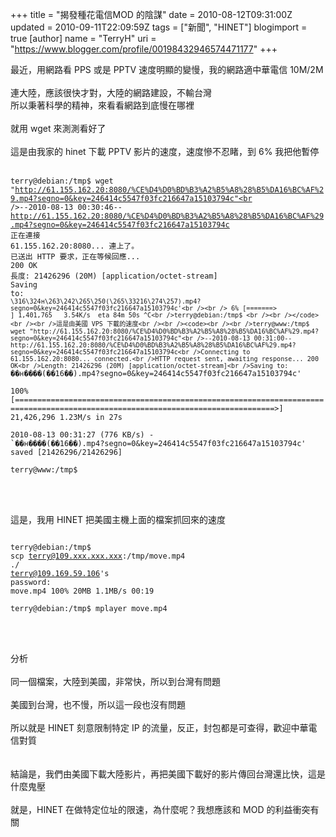 +++
title = "揭發種花電信MOD 的陰謀"
date = 2010-08-12T09:31:00Z
updated = 2010-09-11T22:09:59Z
tags = ["新聞", "HINET"]
blogimport = true 
[author]
	name = "TerryH"
	uri = "https://www.blogger.com/profile/00198432946574471177"
+++

最近，用網路看 PPS 或是 PPTV 速度明顯的變慢，我的網路適中華電信 10M/2M<br /><br />連大陸，應該很快才對，大陸的網路建設，不輸台灣<br />所以秉著科學的精神，來看看網路到底慢在哪裡<br /><br />就用 wget 來測測看好了<br /><br />這是由我家的 hinet 下載 PPTV 影片的速度，速度慘不忍睹，到 6% 我把他暫停<br /><br /><code><br />terry@debian:/tmp$ wget "http://61.155.162.20:8080/%CE%D4%D0%BD%B3%A2%B5%A8%28%B5%DA16%BC%AF%29.mp4?segno=0&key=246414c5547f03fc216647a15103794c"<br />--2010-08-13 00:30:46--  http://61.155.162.20:8080/%CE%D4%D0%BD%B3%A2%B5%A8%28%B5%DA16%BC%AF%29.mp4?segno=0&key=246414c5547f03fc216647a15103794c<br />正在連接 61.155.162.20:8080... 連上了。<br />已送出 HTTP 要求，正在等候回應... 200 OK<br />長度: 21426296 (20M) [application/octet-stream]<br />Saving to: `\316\324н\263\242\265\250(\265\33216\274\257).mp4?segno=0&key=246414c5547f03fc216647a15103794c'<br /><br /> 6% [=======>                                                                                                                         ] 1,401,765   3.54K/s  eta 84m 50s ^C<br />terry@debian:/tmp$ <br /><br /></code><br /><br />這是由美國 VPS 下載的速度<br /><br /><code><br /><br />terry@www:/tmp$ wget "http://61.155.162.20:8080/%CE%D4%D0%BD%B3%A2%B5%A8%28%B5%DA16%BC%AF%29.mp4?segno=0&key=246414c5547f03fc216647a15103794c"<br />--2010-08-13 00:31:00--  http://61.155.162.20:8080/%CE%D4%D0%BD%B3%A2%B5%A8%28%B5%DA16%BC%AF%29.mp4?segno=0&key=246414c5547f03fc216647a15103794c<br />Connecting to 61.155.162.20:8080... connected.<br />HTTP request sent, awaiting response... 200 OK<br />Length: 21426296 (20M) [application/octet-stream]<br />Saving to: `��н����(��16��).mp4?segno=0&key=246414c5547f03fc216647a15103794c'<br /><br />100%[================================================================================================================================>] 21,426,296  1.23M/s   in 27s     <br /><br />2010-08-13 00:31:27 (776 KB/s) - `��н����(��16��).mp4?segno=0&key=246414c5547f03fc216647a15103794c' saved [21426296/21426296]<br /><br />terry@www:/tmp$ <br /><br /></code><br /><br />這是，我用 HINET 把美國主機上面的檔案抓回來的速度<br /><code><br /><br />terry@debian:/tmp$ scp terry@109.xxx.xxx.xxx:/tmp/move.mp4 ./<br />terry@109.169.59.106's password: <br />move.mp4                                                                                                                                100%   20MB   1.1MB/s   00:19    <br />terry@debian:/tmp$ mplayer move.mp4 <br /><br /></code><br /><br />分析<br /><br />同一個檔案，大陸到美國，非常快，所以到台灣有問題<br /><br />美國到台灣，也不慢，所以這一段也沒有問題<br /><br />所以就是 HINET 刻意限制特定 IP 的流量，反正，封包都是可查得，歡迎中華電信對質<br /><br /><br />結論是，我們由美國下載大陸影片，再把美國下載好的影片傳回台灣還比快，這是什麼鬼壓<br /><br />就是，HINET 在做特定位址的限速，為什麼呢？我想應該和 MOD 的利益衝突有關
